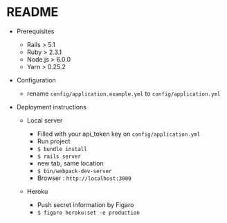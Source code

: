 # README


* Prerequisites 
    - Rails > 5.1
    - Ruby > 2.3.1
    - Node.js > 6.0.0
    - Yarn > 0.25.2

* Configuration

	- rename `config/application.example.yml` to `config/application.yml`

* Deployment instructions
	- Local server
		- Filled with your api_token key on `config/application.yml`
		- Run project
		- ```$ bundle install```
		- ```$ rails server```
		- new tab, same location
		- ```$ bin/webpack-dev-server```
		- Browser : ```http://localhost:3000```
		
 	- Heroku
			 
	     - Push secret information by Figaro
	     -  ```$ figaro heroku:set -e production```

